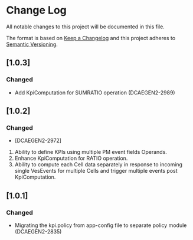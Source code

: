 # Change Log

All notable changes to this project will be documented in this file.

The format is based on [Keep a Changelog](http://keepachangelog.com/)
and this project adheres to [Semantic Versioning](http://semver.org/).

## [1.0.3]
### Changed
* Add KpiComputation for SUMRATIO operation (DCAEGEN2-2989)

## [1.0.2]
### Changed
* [DCAEGEN2-2972]
1) Ability to define KPIs using multiple PM event fields Operands.
2) Enhance KpiComputation for RATIO operation.
3) Ability to compute each Cell data separately in response to incoming single VesEvents for multiple Cells and trigger multiple events post KpiComputation.


## [1.0.1]
### Changed
* Migrating the kpi.policy from app-config file to separate policy module (DCAEGEN2-2835)
